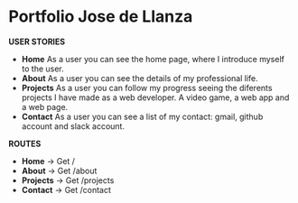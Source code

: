 # Portfolio Jose de Llanza

**USER STORIES**

- **Home** As a user you can see the home page, where I introduce myself to the user.
- **About** As a user you can see the details of my professional life.
- **Projects** As a user you can follow my progress seeing the diferents projects I have made as a web developer. A video game, a web app and a web page. 
- **Contact** As a user you can see a list of my contact: gmail, github account and slack account. 

**ROUTES** 

- **Home** -> Get /
- **About** -> Get /about
- **Projects** -> Get /projects
- **Contact** -> Get /contact